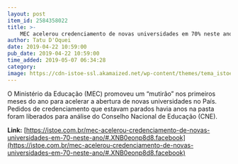 ```yaml
---
layout: post
item_id: 2584358022
title: >-
    MEC acelerou credenciamento de novas universidades em 70% neste ano
author: Tatu D'Oquei
date: 2019-04-22 10:59:00
pub_date: 2019-04-22 10:59:00
time_added: 2019-05-07 06:34:28
category: 
image: https://cdn-istoe-ssl.akamaized.net/wp-content/themes/tema_istoe/assets/images/share/istoe_facebook.png
---
```


O Ministério da Educação (MEC) promoveu um “mutirão” nos primeiros meses do ano para acelerar a abertura de novas universidades no País. Pedidos de credenciamento que estavam parados havia anos na pasta foram liberados para análise do Conselho Nacional de Educação (CNE).

**Link:** [https://istoe.com.br/mec-acelerou-credenciamento-de-novas-universidades-em-70-neste-ano/#.XNB0eonp8d8.facebook](https://istoe.com.br/mec-acelerou-credenciamento-de-novas-universidades-em-70-neste-ano/#.XNB0eonp8d8.facebook)

